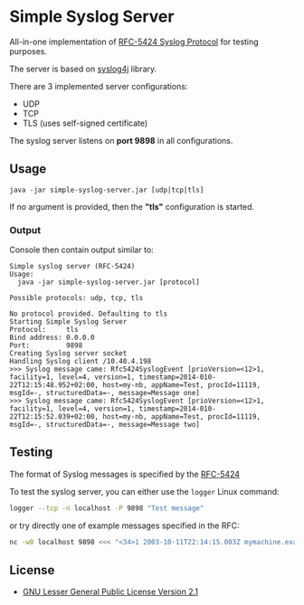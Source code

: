 # Simple Syslog Server

All-in-one implementation of [RFC-5424 Syslog Protocol](http://tools.ietf.org/html/rfc5424) for testing purposes.

The server is based on [syslog4j](http://www.syslog4j.org/) library.

There are 3 implemented server configurations:

 * UDP
 * TCP
 * TLS (uses self-signed certificate) 

The syslog server listens on **port 9898** in all configurations.

## Usage

    java -jar simple-syslog-server.jar [udp|tcp|tls]

If no argument is provided, then the **"tls"** configuration is started.

### Output

Console then contain output similar to:

```
Simple syslog server (RFC-5424)
Usage:
  java -jar simple-syslog-server.jar [protocol]

Possible protocols: udp, tcp, tls

No protocol provided. Defaulting to tls
Starting Simple Syslog Server
Protocol:     tls
Bind address: 0.0.0.0
Port:         9898
Creating Syslog server socket
Handling Syslog client /10.40.4.198
>>> Syslog message came: Rfc5424SyslogEvent [prioVersion=<12>1, facility=1, level=4, version=1, timestamp=2014-010-22T12:15:48.952+02:00, host=my-nb, appName=Test, procId=11119, msgId=-, structuredData=-, message=Message one]
>>> Syslog message came: Rfc5424SyslogEvent [prioVersion=<12>1, facility=1, level=4, version=1, timestamp=2014-010-22T12:15:52.039+02:00, host=my-nb, appName=Test, procId=11119, msgId=-, structuredData=-, message=Message two]
```

## Testing

The format of Syslog messages is specified by the [RFC-5424](https://datatracker.ietf.org/doc/html/rfc5424)

To test the syslog server, you can either use the `logger` Linux command:

```bash
logger --tcp -n localhost -P 9898 "Test message"
```

or try directly one of example messages specified in the RFC:

```bash
nc -w0 localhost 9898 <<< "<34>1 2003-10-11T22:14:15.003Z mymachine.example.com su - ID47 - BOM'su root' failed for lonvick on /dev/pts/8"
```


## License

* [GNU Lesser General Public License Version 2.1](http://www.gnu.org/licenses/lgpl-2.1-standalone.html)
